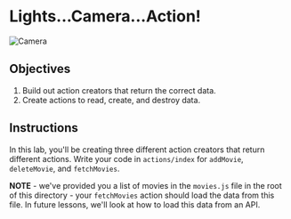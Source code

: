# Lights...Camera...Action!

![Camera](https://media.giphy.com/media/10bL6SqRBRfMUU/giphy.gif)

## Objectives

1. Build out action creators that return the correct data.
2. Create actions to read, create, and destroy data.

## Instructions

In this lab, you'll be creating three different action creators that return different actions. Write your code in `actions/index` for `addMovie`, `deleteMovie`, and `fetchMovies`.

**NOTE** - we've provided you a list of movies in the `movies.js` file in the root of this directory - your `fetchMovies` action should load the data from this file. In future lessons, we'll look at how to load this data from an API.
